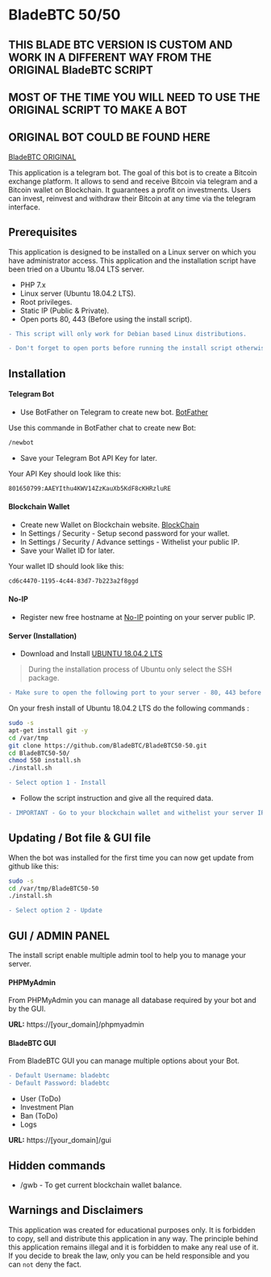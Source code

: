 
# BladeBTC 50/50 

## THIS BLADE BTC VERSION IS CUSTOM AND WORK IN A DIFFERENT WAY FROM THE ORIGINAL BladeBTC SCRIPT


## MOST OF THE TIME YOU WILL NEED TO USE THE ORIGINAL SCRIPT TO MAKE A BOT

## ORIGINAL BOT COULD BE FOUND HERE

[BladeBTC ORIGINAL](https://github.com/BladeBTC/BladeBTC)

This application is a telegram bot. The goal of this bot is to create a Bitcoin exchange platform. It allows to send and receive Bitcoin via telegram and a Bitcoin wallet on Blockchain. It guarantees a profit on investments. Users can invest, reinvest and withdraw their Bitcoin at any time via the telegram interface.

## Prerequisites 

This application is designed to be installed on a Linux server on which you have administrator access.
This application and the installation script have been tried on a Ubuntu 18.04 LTS server.

- PHP 7.x
- Linux server (Ubuntu 18.04.2 LTS).
- Root privileges.
- Static IP (Public & Private).
- Open ports 80, 443 (Before using the install script).

```diff
- This script will only work for Debian based Linux distributions.
```

```diff
- Don't forget to open ports before running the install script otherwise the installation will fail.
```

## Installation

#### Telegram Bot

- Use BotFather on Telegram to create new bot. [BotFather](https://telegram.me/BotFather)

Use this commande in BotFather chat to create new Bot:

```sh
/newbot
```

- Save your Telegram Bot API Key for later.

Your API Key should look like this:

```sh
801650799:AAEYIthu4KWV14ZzKauXb5KdF8cKHRzluRE
```

#### Blockchain Wallet

- Create new Wallet on Blockchain website. [BlockChain](https://blockchain.info/fr/wallet/#/signup)
- In Settings / Security - Setup second password for your wallet.
- In Settings / Security / Advance settings - Withelist your public IP.
- Save your Wallet ID for later.

Your wallet ID should look like this:

```sh
cd6c4470-1195-4c44-83d7-7b223a2f8ggd
```

#### No-IP

- Register new free hostname at [No-IP](https://www.noip.com/) pointing on your server public IP.

#### Server (Installation)

- Download and Install [UBUNTU 18.04.2 LTS](https://www.ubuntu.com/download/server/thank-you?version=18.04.2&architecture=amd64)
> During the installation process of Ubuntu only select the SSH package.

```diff
- Make sure to open the following port to your server - 80, 443 before running the install script.
```

On your fresh install of Ubuntu 18.04.2 LTS do the following commands :

```sh
sudo -s
apt-get install git -y
cd /var/tmp
git clone https://github.com/BladeBTC/BladeBTC50-50.git
cd BladeBTC50-50/
chmod 550 install.sh
./install.sh
````

```diff
- Select option 1 - Install
```

- Follow the script instruction and give all the required data.

```diff
- IMPORTANT - Go to your blockchain wallet and withelist your server IP. 
```


## Updating / Bot file & GUI file

When the bot was installed for the first time you can now get update from github like this:

```sh
sudo -s
cd /var/tmp/BladeBTC50-50
./install.sh
````

```diff
- Select option 2 - Update
```

## GUI / ADMIN PANEL

The install script enable multiple admin tool to help you to manage your server.

#### PHPMyAdmin
From PHPMyAdmin you can manage all database required by your bot and by the GUI.

**URL:** https://[your_domain]/phpmyadmin

#### BladeBTC GUI
From BladeBTC GUI you can manage multiple options about your Bot.


```diff
- Default Username: bladebtc
- Default Password: bladebtc
```

- User (ToDo)
- Investment Plan
- Ban (ToDo)
- Logs

**URL:** https://[your_domain]/gui

## Hidden commands

- /gwb - To get current blockchain wallet balance.

## Warnings and Disclaimers 

This application was created for educational purposes only. It is forbidden to copy, sell and distribute this application in any way. The principle behind this application remains illegal and it is forbidden to make any real use of it. If you decide to break the law, only you can be held responsible and you can ``not`` deny the fact.
